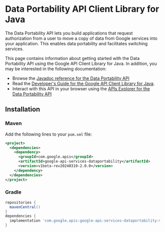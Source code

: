 # Data Portability API Client Library for Java

The Data Portability API lets you build applications that request authorization from a user to move a copy of data from Google services into your application. This enables data portability and facilitates switching services.

This page contains information about getting started with the Data Portability API
using the Google API Client Library for Java. In addition, you may be interested
in the following documentation:

* Browse the [Javadoc reference for the Data Portability API][javadoc]
* Read the [Developer's Guide for the Google API Client Library for Java][google-api-client].
* Interact with this API in your browser using the [APIs Explorer for the Data Portability API][api-explorer]

## Installation

### Maven

Add the following lines to your `pom.xml` file:

```xml
<project>
  <dependencies>
    <dependency>
      <groupId>com.google.apis</groupId>
      <artifactId>google-api-services-dataportability</artifactId>
      <version>v1beta-rev20240319-2.0.0</version>
    </dependency>
  </dependencies>
</project>
```

### Gradle

```gradle
repositories {
  mavenCentral()
}
dependencies {
  implementation 'com.google.apis:google-api-services-dataportability:v1beta-rev20240319-2.0.0'
}
```

[javadoc]: https://googleapis.dev/java/google-api-services-dataportability/latest/index.html
[google-api-client]: https://github.com/googleapis/google-api-java-client/
[api-explorer]: https://developers.google.com/apis-explorer/#p/dataportability/v1/
